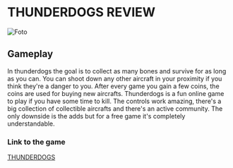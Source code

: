 # THUNDERDOGS REVIEW

![Foto](feature_graphic)

## Gameplay

In thunderdogs the goal is to collect as many bones and survive for as long as you can.
You can shoot down any other aircraft in your proximity if you think they're a danger to you.
After every game you gain a few coins, the coins are used for buying new aircrafts.
Thunderdogs is a fun online game to play if you have some time to kill. The controls work amazing, there's a big collection of collectible aircrafts and there's an active community. The only downside is the adds but for a free game it's completely understandable.

### Link to the game

[THUNDERDOGS](https://apps.apple.com/us/app/thunderdogs/id1394454716)
